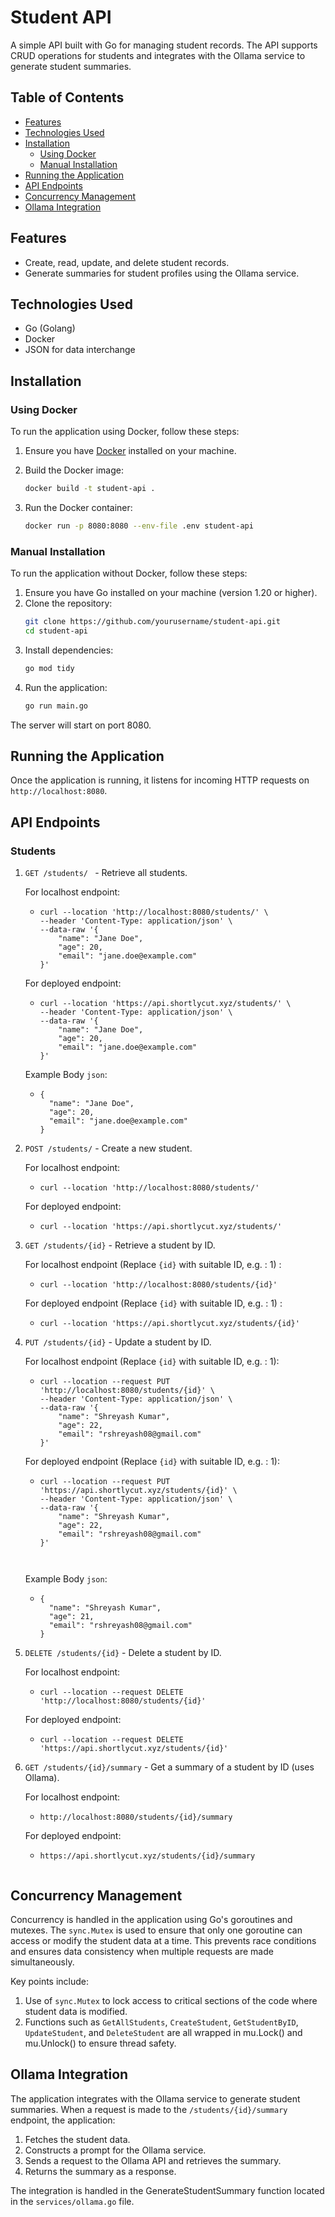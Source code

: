 # Student API

A simple API built with Go for managing student records. The API supports CRUD operations for students and integrates with the Ollama service to generate student summaries.

## Table of Contents
- [Features](#features)
- [Technologies Used](#technologies-used)
- [Installation](#installation)
  - [Using Docker](#using-docker)
  - [Manual Installation](#manual-installation)
- [Running the Application](#running-the-application)
- [API Endpoints](#api-endpoints)
- [Concurrency Management](#concurrency-management)
- [Ollama Integration](#ollama-integration)

## Features
- Create, read, update, and delete student records.
- Generate summaries for student profiles using the Ollama service.

## Technologies Used
- Go (Golang)
- Docker
- JSON for data interchange

## Installation

### Using Docker
To run the application using Docker, follow these steps:

1. Ensure you have [Docker](https://docs.docker.com/get-docker/) installed on your machine.

2. Build the Docker image:
   ```bash
   docker build -t student-api .

3. Run the Docker container:
   ```bash
   docker run -p 8080:8080 --env-file .env student-api

### Manual Installation
To run the application without Docker, follow these steps:
1. Ensure you have Go installed on your machine (version 1.20 or higher).
2. Clone the repository:
   ```bash
   git clone https://github.com/yourusername/student-api.git
   cd student-api

3. Install dependencies:
   ```bash
   go mod tidy

4. Run the application:
   ```bash
   go run main.go
  The server will start on port 8080.


## Running the Application
Once the application is running, it listens for incoming HTTP requests on  `http://localhost:8080`.

## API Endpoints

### Students

1. `GET /students/ ` - Retrieve all students.

    For localhost endpoint: 
      - ```
        curl --location 'http://localhost:8080/students/' \
        --header 'Content-Type: application/json' \
        --data-raw '{
            "name": "Jane Doe",
            "age": 20,
            "email": "jane.doe@example.com"
        }'
    For deployed endpoint: 
      - ```
        curl --location 'https://api.shortlycut.xyz/students/' \
        --header 'Content-Type: application/json' \
        --data-raw '{
            "name": "Jane Doe",
            "age": 20,
            "email": "jane.doe@example.com"
        }'

    Example Body `json`:
      - ```
        {
          "name": "Jane Doe",
          "age": 20,
          "email": "jane.doe@example.com"
        }

3. `POST /students/` - Create a new student.
   
    For localhost endpoint: 
      - ```
        curl --location 'http://localhost:8080/students/'
    For deployed endpoint: 
      - ```
        curl --location 'https://api.shortlycut.xyz/students/'

4. `GET /students/{id}` - Retrieve a student by ID.
   
    For localhost endpoint (Replace `{id}` with suitable ID, e.g. : 1) : 
      - ```
        curl --location 'http://localhost:8080/students/{id}'
    For deployed endpoint (Replace `{id}` with suitable ID, e.g. : 1) : 
      - ```
        curl --location 'https://api.shortlycut.xyz/students/{id}'

5. `PUT /students/{id}` - Update a student by ID.
   
    For localhost endpoint (Replace `{id}` with suitable ID, e.g. : 1): 
      - ```
        curl --location --request PUT 'http://localhost:8080/students/{id}' \
        --header 'Content-Type: application/json' \
        --data-raw '{
            "name": "Shreyash Kumar",
            "age": 22,
            "email": "rshreyash08@gmail.com"
        }'
    For deployed endpoint (Replace `{id}` with suitable ID, e.g. : 1): 
      - ```
        curl --location --request PUT 'https://api.shortlycut.xyz/students/{id}' \
        --header 'Content-Type: application/json' \
        --data-raw '{
            "name": "Shreyash Kumar",
            "age": 22,
            "email": "rshreyash08@gmail.com"
        }'

    
    Example Body `json`:
      - ```
        {
          "name": "Shreyash Kumar",
          "age": 21,
          "email": "rshreyash08@gmail.com"
        }
6. `DELETE /students/{id}` - Delete a student by ID.
   
    For localhost endpoint: 
      - ```
        curl --location --request DELETE 'http://localhost:8080/students/{id}'
    For deployed endpoint: 
      - ```
        curl --location --request DELETE 'https://api.shortlycut.xyz/students/{id}'
7. `GET /students/{id}/summary` - Get a summary of a student by ID (uses Ollama).
   
    For localhost endpoint: 
      - ```
        http://localhost:8080/students/{id}/summary
    For deployed endpoint: 
      - ```
        https://api.shortlycut.xyz/students/{id}/summary


## Concurrency Management

Concurrency is handled in the application using Go's goroutines and mutexes. The `sync.Mutex` is used to ensure that only one goroutine can access or modify the student data at a time. This prevents race conditions and ensures data consistency when multiple requests are made simultaneously.

Key points include:

1. Use of `sync.Mutex` to lock access to critical sections of the code where student data is modified.
2. Functions such as `GetAllStudents`, `CreateStudent`, `GetStudentByID`, `UpdateStudent`, and `DeleteStudent` are all wrapped in mu.Lock() and mu.Unlock() to ensure thread safety.

## Ollama Integration

The application integrates with the Ollama service to generate student summaries. When a request is made to the `/students/{id}/summary` endpoint, the application:
1. Fetches the student data.
2. Constructs a prompt for the Ollama service.
3. Sends a request to the Ollama API and retrieves the summary.
4. Returns the summary as a response.

The integration is handled in the GenerateStudentSummary function located in the `services/ollama.go` file.

